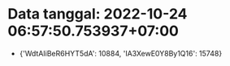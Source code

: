 # Data tanggal: 2022-10-24 06:57:50.753937+07:00

* {'WdtAIiBeR6HYT5dA': 10884, 'IA3XewE0Y8By1Q16': 15748}
